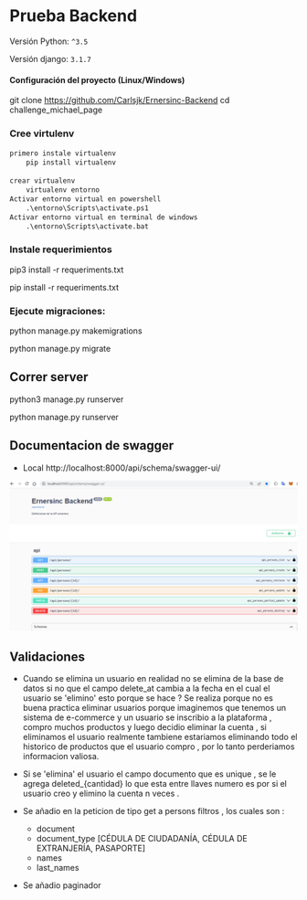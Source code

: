 # Prueba Backend
Versión Python: `^3.5`

Versión django: `3.1.7`

#### Configuración del proyecto (Linux/Windows)

git clone https://github.com/Carlsjk/Ernersinc-Backend
cd challenge_michael_page

### Cree virtulenv
    primero instale virtualenv
        pip install virtualenv
    
    crear virtualenv
        virtualenv entorno
    Activar entorno virtual en powershell
        .\entorno\Scripts\activate.ps1 
    Activar entorno virtual en terminal de windows
        .\entorno\Scripts\activate.bat 


### Instale requerimientos


pip3 install -r requeriments.txt

pip install -r requeriments.txt


### Ejecute migraciones:


python manage.py makemigrations

python manage.py migrate

## Correr server

python3 manage.py runserver

python manage.py runserver


## Documentacion de swagger

- Local 
http://localhost:8000/api/schema/swagger-ui/

![](images/documentacion.PNG)

## Validaciones

- Cuando se elimina un usuario en realidad no se elimina de la base de datos si no que el campo delete_at cambia a la fecha en el cual el usuario se 'elimino' esto porque se hace ? Se realiza porque no es buena practica eliminar usuarios porque imaginemos que tenemos un sistema de e-commerce y un usuario se inscribio a la plataforma , compro muchos productos y luego decidio eliminar la cuenta , si eliminamos el usuario realmente tambiene estariamos eliminando todo el historico de productos que el usuario compro , por lo tanto perderiamos informacion valiosa.

- Si se 'elimina' el usuario el campo documento que es unique , se le agrega deleted_{cantidad} lo que esta entre llaves numero es por si el usuario creo y elimino la cuenta n veces .

- Se añadio en la peticion de tipo get a persons filtros , los cuales son : 
    - document
    - document_type [CÉDULA DE CIUDADANÍA, CÉDULA DE EXTRANJERÍA, PASAPORTE]
    - names
    - last_names

- Se añadio paginador
